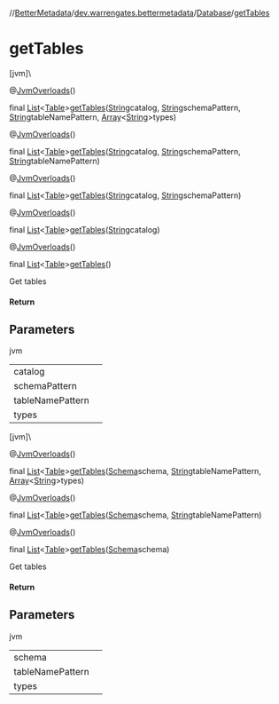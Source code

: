 //[BetterMetadata](../../../index.md)/[dev.warrengates.bettermetadata](../index.md)/[Database](index.md)/[getTables](get-tables.md)

# getTables

[jvm]\

@[JvmOverloads](https://kotlinlang.org/api/latest/jvm/stdlib/kotlin.jvm/-jvm-overloads/index.html)()

final [List](https://docs.oracle.com/javase/8/docs/api/java/util/List.html)&lt;[Table](../-table/index.md)&gt;[getTables](get-tables.md)([String](https://docs.oracle.com/javase/8/docs/api/java/lang/String.html)catalog, [String](https://docs.oracle.com/javase/8/docs/api/java/lang/String.html)schemaPattern, [String](https://docs.oracle.com/javase/8/docs/api/java/lang/String.html)tableNamePattern, [Array](https://kotlinlang.org/api/latest/jvm/stdlib/kotlin/-array/index.html)&lt;[String](https://docs.oracle.com/javase/8/docs/api/java/lang/String.html)&gt;types)

@[JvmOverloads](https://kotlinlang.org/api/latest/jvm/stdlib/kotlin.jvm/-jvm-overloads/index.html)()

final [List](https://docs.oracle.com/javase/8/docs/api/java/util/List.html)&lt;[Table](../-table/index.md)&gt;[getTables](get-tables.md)([String](https://docs.oracle.com/javase/8/docs/api/java/lang/String.html)catalog, [String](https://docs.oracle.com/javase/8/docs/api/java/lang/String.html)schemaPattern, [String](https://docs.oracle.com/javase/8/docs/api/java/lang/String.html)tableNamePattern)

@[JvmOverloads](https://kotlinlang.org/api/latest/jvm/stdlib/kotlin.jvm/-jvm-overloads/index.html)()

final [List](https://docs.oracle.com/javase/8/docs/api/java/util/List.html)&lt;[Table](../-table/index.md)&gt;[getTables](get-tables.md)([String](https://docs.oracle.com/javase/8/docs/api/java/lang/String.html)catalog, [String](https://docs.oracle.com/javase/8/docs/api/java/lang/String.html)schemaPattern)

@[JvmOverloads](https://kotlinlang.org/api/latest/jvm/stdlib/kotlin.jvm/-jvm-overloads/index.html)()

final [List](https://docs.oracle.com/javase/8/docs/api/java/util/List.html)&lt;[Table](../-table/index.md)&gt;[getTables](get-tables.md)([String](https://docs.oracle.com/javase/8/docs/api/java/lang/String.html)catalog)

@[JvmOverloads](https://kotlinlang.org/api/latest/jvm/stdlib/kotlin.jvm/-jvm-overloads/index.html)()

final [List](https://docs.oracle.com/javase/8/docs/api/java/util/List.html)&lt;[Table](../-table/index.md)&gt;[getTables](get-tables.md)()

Get tables

#### Return

## Parameters

jvm

| | |
|---|---|
| catalog |  |
| schemaPattern |  |
| tableNamePattern |  |
| types |  |

[jvm]\

@[JvmOverloads](https://kotlinlang.org/api/latest/jvm/stdlib/kotlin.jvm/-jvm-overloads/index.html)()

final [List](https://docs.oracle.com/javase/8/docs/api/java/util/List.html)&lt;[Table](../-table/index.md)&gt;[getTables](get-tables.md)([Schema](../-schema/index.md)schema, [String](https://docs.oracle.com/javase/8/docs/api/java/lang/String.html)tableNamePattern, [Array](https://kotlinlang.org/api/latest/jvm/stdlib/kotlin/-array/index.html)&lt;[String](https://docs.oracle.com/javase/8/docs/api/java/lang/String.html)&gt;types)

@[JvmOverloads](https://kotlinlang.org/api/latest/jvm/stdlib/kotlin.jvm/-jvm-overloads/index.html)()

final [List](https://docs.oracle.com/javase/8/docs/api/java/util/List.html)&lt;[Table](../-table/index.md)&gt;[getTables](get-tables.md)([Schema](../-schema/index.md)schema, [String](https://docs.oracle.com/javase/8/docs/api/java/lang/String.html)tableNamePattern)

@[JvmOverloads](https://kotlinlang.org/api/latest/jvm/stdlib/kotlin.jvm/-jvm-overloads/index.html)()

final [List](https://docs.oracle.com/javase/8/docs/api/java/util/List.html)&lt;[Table](../-table/index.md)&gt;[getTables](get-tables.md)([Schema](../-schema/index.md)schema)

Get tables

#### Return

## Parameters

jvm

| | |
|---|---|
| schema |  |
| tableNamePattern |  |
| types |  |
